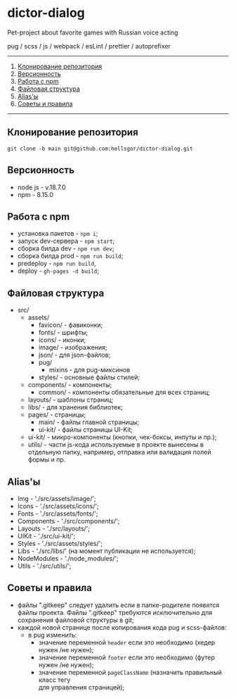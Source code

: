 # dictor-dialog

Pet-project about favorite games with Russian voice acting

pug / scss / js / webpack / esLint / prettier / autoprefixer

---

1. [Клонирование репозитория](#a-namerepo-clone-клонирование-репозитория-a)
2. [Версионность](#a-nameversions-версионность-a)
3. [Работа с npm](#a-namenpmcommands-работа-с-npm-a)
4. [Файловая структура](#a-namefile-structure-файловая-структура-a)
5. [Alias'ы](#a-namealias-aliasы-a)
6. [Советы и правила](#a-nametips-and-rules-советы-и-правила-a)

---

## <a name='repo-clone'>Клонирование репозитория</a>

    git clone -b main git@github.com:hellsgor/dictor-dialog.git

## <a name='versions'>Версионность</a>

- node js - v.18.7.0
- npm - 8.15.0

## <a name='npmcommands'>Работа с npm</a>

- установка пакетов - `npm i`;
- запуск dev-сервера - `npm start`;
- сборка билда dev - `npm run dev`;
- сборка билда prod - `npm run build`;
- predeploy - `npm run build`,
- deploy - `gh-pages -d build`;

## <a name='file-structure'>Файловая структура</a>

- src/
    - assets/
        - favicon/ - фавиконки;
        - fonts/ - шрифты;
        - icons/ - иконки;
        - image/ - изображения;
        - json/ - для json-файлов;
        - pug/
            - mixins - для pug-миксинов
        - styles/ - основные файлы стилей;
    - components/ - компоненты;
        - common/ - компоненты обязательные для всех страниц;
    - layouts/ - шаблоны страниц;
    - libs/ - для хранения библиотек;
    - pages/ - страницы;
        - main/ - файлы главной страницы;
        - ui-kit/ - файлы страницы UI-Kit;
    - ui-kit/ - микро-компоненты (кнопки, чек-боксы, инпуты и пр.);
    - utils/ - части js-кода используемые в проекте вынесены в отдельную папку, например, отправка или валидация полей
      формы и пр.

## <a name='alias'>Alias'ы</a>

- Img - './src/assets/image/';
- Icons - './src/assets/icons/';
- Fonts - './src/assets/fonts/';
- Components - './src/components/';
- Layouts - './src/layouts/';
- UIKit - './src/ui-kit/';
- Styles - './src/assets/styles/';
- Libs - './src/libs/' (на момент публикации не используется);
- NodeModules - './node_modules/';
- Utils - './src/utils/';

## <a name='tips-and-rules'>Советы и правила</a>

- файлы ".gitkeep" следует удалить если в папке-родителе появятся файлы проекта. Файлы ".gitkeep" требуются
  исключительно для сохранения файловой структуры в git;
- каждой новой странице после копирования кода pug и scss-файлов:
    - в pug изменить:
        - значение переменной `header` если это необходимо (хедер нужен /не нужен);
        - значение переменной `footer` если это необходимо (футер нужен /не нужен);
        - значение переменной `pageClassName` (назначить правильный класс тегу <main> для управления страницей);
